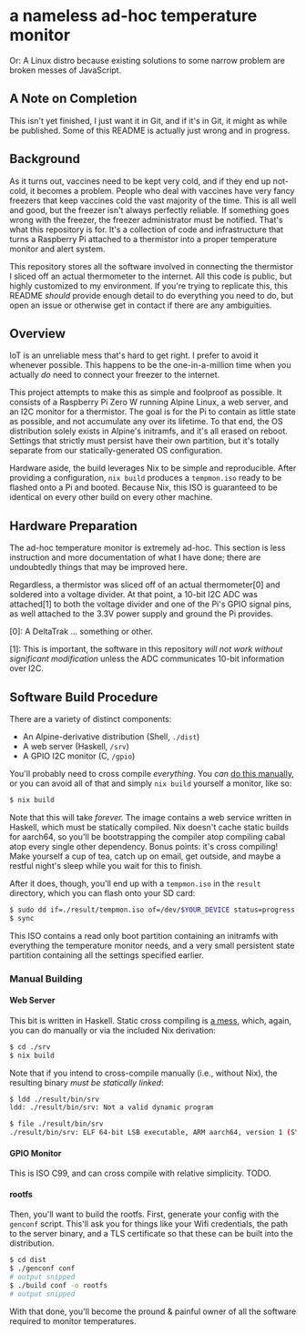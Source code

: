 # a nameless ad-hoc temperature monitor

Or: A Linux distro because existing solutions to some narrow problem
are broken messes of JavaScript.

## A Note on Completion

This isn't yet finished, I just want it in Git, and if it's in Git, it
might as while be published. Some of this README is actually just
wrong and in progress.

## Background

As it turns out, vaccines need to be kept very cold, and if they end
up not-cold, it becomes a problem. People who deal with vaccines have
very fancy freezers that keep vaccines cold the vast majority of the
time. This is all well and good, but the freezer isn't always
perfectly reliable. If something goes wrong with the freezer, the
freezer administrator must be notified. That's what this repository is
for. It's a collection of code and infrastructure that turns a
Raspberry Pi attached to a thermistor into a proper temperature
monitor and alert system.

This repository stores all the software involved in connecting the
thermistor I sliced off an actual thermometer to the internet. All
this code is public, but highly customized to my environment. If
you're trying to replicate this, this README *should* provide enough
detail to do everything you need to do, but open an issue or otherwise
get in contact if there are any ambiguities.

## Overview

IoT is an unreliable mess that's hard to get right. I prefer to avoid
it whenever possible. This happens to be the one-in-a-million time
when you actually _do_ need to connect your freezer to the internet.

This project attempts to make this as simple and foolproof as
possible. It consists of a Raspberry Pi Zero W running Alpine Linux, a
web server, and an I2C monitor for a thermistor. The goal is for the
Pi to contain as little state as possible, and not accumulate any over
its lifetime. To that end, the OS distribution solely exists in
Alpine's initramfs, and it's all erased on reboot. Settings that
strictly must persist have their own partition, but it's totally
separate from our statically-generated OS configuration.

Hardware aside, the build leverages Nix to be simple and
reproducible. After providing a configuration, `nix build` produces a
`tempmon.iso` ready to be flashed onto a Pi and booted. Because Nix,
this ISO is guaranteed to be identical on every other build on every
other machine.

## Hardware Preparation

The ad-hoc temperature monitor is extremely ad-hoc. This section is
less instruction and more documentation of what I have done; there are
undoubtedly things that may be improved here.

Regardless, a thermistor was sliced off of an actual thermometer[0]
and soldered into a voltage divider. At that point, a 10-bit I2C ADC
was attached[1] to both the voltage divider and one of the Pi's GPIO
signal pins, as well attached to the 3.3V power supply and ground the
Pi provides.

[0]: A DeltaTrak ... something or other.

[1]: This is important, the software in this repository *will not work without significant modification* unless the ADC communicates 10-bit information over I2C.

## Software Build Procedure

There are a variety of distinct components:

+ An Alpine-derivative distribution (Shell, `./dist`)
+ A web server (Haskell, `/srv`)
+ A GPIO I2C monitor (C, `/gpio`)

You'll probably need to cross compile *everything*. You *can* [do this
manually](ghc-c), or you can avoid all of that and simply `nix build`
yourself a monitor, like so:

```sh
$ nix build
```

Note that this will take *forever.* The image contains a web service
written in Haskell, which must be statically compiled. Nix doesn't
cache static builds for aarch64, so you'll be bootstrapping the
compiler atop compiling cabal atop every single other
dependency. Bonus points: it's cross compiling! Make yourself a cup of
tea, catch up on email, get outside, and maybe a restful night's sleep
while you wait for this to finish.

After it does, though, you'll end up with a `tempmon.iso` in the
`result` directory, which you can flash onto your SD card:

```sh
$ sudo dd if=./result/tempmon.iso of=/dev/$YOUR_DEVICE status=progress
$ sync
```

This ISO contains a read only boot partition containing an initramfs
with everything the temperature monitor needs, and a very small
persistent state partition containing all the settings specified
earlier.

### Manual Building

#### Web Server

This bit is written in Haskell. Static cross compiling is [a mess](ghc-c),
which, again, you can do manually or via the included Nix derivation:


```sh
$ cd ./srv
$ nix build
```

Note that if you intend to cross-compile manually (i.e., without Nix),
the resulting binary *must be statically linked*:

```sh
$ ldd ./result/bin/srv
ldd: ./result/bin/srv: Not a valid dynamic program

$ file ./result/bin/srv
./result/bin/srv: ELF 64-bit LSB executable, ARM aarch64, version 1 (SYSV), statically linked, stripped
```

[ghc-c]: https://gitlab.haskell.org/ghc/ghc/-/wikis/building/cross-compiling

#### GPIO Monitor

This is ISO C99, and can cross compile with relative simplicity. TODO.

#### rootfs

Then, you'll want to build the rootfs. First, generate your config
with the `genconf` script. This'll ask you for things like your Wifi
credentials, the path to the server binary, and a TLS certificate so
that these can be built into the distribution.

```sh
$ cd dist
$ ./genconf conf
# output snipped
$ ./build conf -o rootfs
# output snipped
```

With that done, you'll become the pround & painful owner of all the
software required to monitor temperatures.
